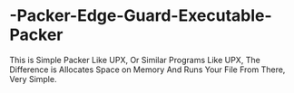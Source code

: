# -Packer-Edge-Guard-Executable-Packer
This is Simple Packer Like UPX, Or Similar Programs Like UPX, The Difference is Allocates Space on Memory And Runs Your File From There, Very Simple.
